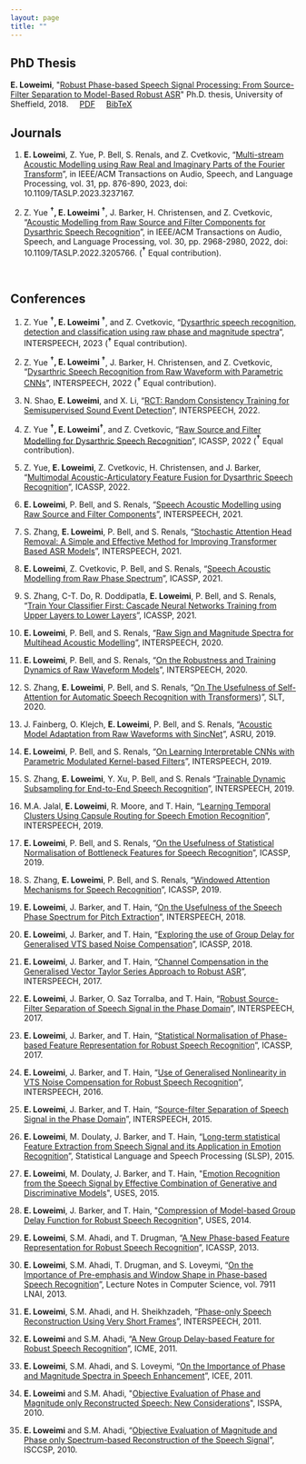 ```yaml
---
layout: page
title: ""
---
```


## PhD Thesis ##
**E. Loweimi**, "[Robust Phase-based Speech Signal Processing: From Source-Filter Separation to Model-Based Robust ASR](https://etheses.whiterose.ac.uk/19409)" Ph.D. thesis, University of Sheffield, 2018. &nbsp; &nbsp; [PDF](https://etheses.whiterose.ac.uk/19409/1/Erfan_Loweimi_PhD_Thesis.pdf) &nbsp; &nbsp; [BibTeX](/files/others/phd-thesis.bib) &nbsp; &nbsp;
<br>

## Journals ##

1. **E. Loweimi**, Z. Yue, P. Bell, S. Renals, and Z. Cvetkovic, “[Multi-stream Acoustic
Modelling using Raw Real and Imaginary Parts of the Fourier Transform](https://ieeexplore.ieee.org/abstract/document/10026604)”, in IEEE/ACM Transactions on Audio, Speech, and Language Processing, vol. 31, pp. 876-890, 2023, doi: 10.1109/TASLP.2023.3237167.

2. Z. Yue **<sup>&#8224;</sup>, E. Loweimi <sup>&#8224;</sup>**, J. Barker, H. Christensen, and Z. Cvetkovic, “[Acoustic
Modelling from Raw Source and Filter Components for Dysarthric Speech Recognition](https://ieeexplore.ieee.org/document/9900378)”,
in IEEE/ACM Transactions on Audio, Speech, and Language Processing, vol. 30, pp. 2968-2980, 2022, doi: 10.1109/TASLP.2022.3205766.
(**<sup>&#8224;</sup>** Equal contribution).

<br>

## Conferences ##

1. Z. Yue **<sup>&#8224;</sup>, E. Loweimi <sup>&#8224;</sup>**, and Z. Cvetkovic, “[Dysarthric speech recognition, detection and classification using raw phase and magnitude spectra]([https://kclpure.kcl.ac.uk/portal/en/publications/dysarthric-speech-recognition-detection-and-classification-using-](https://www.isca-speech.org/archive/interspeech_2023/yue23_interspeech.html))“, INTERSPEECH, 2023 (**<sup>&#8224;</sup>** Equal contribution).

2. Z. Yue **<sup>&#8224;</sup>, E. Loweimi <sup>&#8224;</sup>**, J. Barker, H. Christensen, and Z. Cvetkovic, “[Dysarthric Speech Recognition from Raw Waveform with Parametric CNNs](https://www.isca-speech.org/archive/interspeech_2022/yue22_interspeech.html)”, INTERSPEECH,
2022 (**<sup>&#8224;</sup>** Equal contribution).

3. N. Shao, **E. Loweimi**, and X. Li, “[RCT: Random Consistency Training for Semisupervised Sound Event Detection](https://www.isca-speech.org/archive/interspeech_2022/shao22_interspeech.html)”, INTERSPEECH, 2022.

4. Z. Yue **<sup>&#8224;</sup>, E. Loweimi<sup>&#8224;</sup>**, and Z. Cvetkovic, “[Raw Source and Filter Modelling for Dysarthric Speech Recognition](https://ieeexplore.ieee.org/document/9746553)”, ICASSP, 2022 (**<sup>&#8224;</sup>** Equal contribution).

5. Z. Yue, **E. Loweimi**, Z. Cvetkovic, H. Christensen, and J. Barker, “[Multimodal Acoustic-Articulatory Feature Fusion for Dysarthric Speech Recognition](https://ieeexplore.ieee.org/document/9746855)”, ICASSP, 2022.

6. **E. Loweimi**, P. Bell, and S. Renals, “[Speech Acoustic Modelling using Raw Source and Filter Components](https://www.isca-speech.org/archive/interspeech_2021/loweimi21_interspeech.html)”, INTERSPEECH, 2021.

7. S. Zhang, **E. Loweimi**, P. Bell, and S. Renals, “[Stochastic Attention Head Removal: A Simple and Effective Method for Improving Transformer Based ASR
Models](https://www.isca-speech.org/archive/interspeech_2021/zhang21p_interspeech.html)”, INTERSPEECH, 2021.

8. **E. Loweimi**, Z. Cvetkovic, P. Bell, and S. Renals, “[Speech Acoustic Modelling from Raw Phase Spectrum](https://ieeexplore.ieee.org/document/9413727)”, ICASSP, 2021.

9. S. Zhang, C-T. Do, R. Doddipatla, **E. Loweimi**, P. Bell, and S. Renals, “[Train Your Classifier First: Cascade Neural Networks Training from Upper Layers to Lower Layers](https://ieeexplore.ieee.org/document/9413565)”, ICASSP, 2021.

10. **E. Loweimi**, P. Bell, and S. Renals, “[Raw Sign and Magnitude Spectra for Multihead Acoustic Modelling](https://www.isca-speech.org/archive/interspeech_2020/loweimi20b_interspeech.html)”, INTERSPEECH, 2020.

11. **E. Loweimi**, P. Bell, and S. Renals, “[On the Robustness and Training Dynamics of Raw Waveform Models](https://www.isca-speech.org/archive/interspeech_2020/loweimi20_interspeech.html)”, INTERSPEECH, 2020.

12. S. Zhang, **E. Loweimi**, P. Bell, and S. Renals, “[On The Usefulness of Self-Attention for Automatic Speech Recognition with Transformers](https://ieeexplore.ieee.org/abstract/document/9383521))”, SLT, 2020.

13. J. Fainberg, O. Klejch, **E. Loweimi**, P. Bell, and S. Renals, “[Acoustic Model Adaptation from Raw Waveforms with SincNet](https://ieeexplore.ieee.org/document/9003974)”, ASRU, 2019.

14. **E. Loweimi**, P. Bell, and S. Renals, “[On Learning Interpretable CNNs with Parametric Modulated Kernel-based Filters](https://www.isca-speech.org/archive/interspeech_2019/loweimi19_interspeech.html)”, INTERSPEECH, 2019.

15. S. Zhang, **E. Loweimi**, Y. Xu, P. Bell, and S. Renals “[Trainable Dynamic Subsampling for End-to-End Speech Recognition](https://www.isca-speech.org/archive/interspeech_2019/zhang19d_interspeech.html)”, INTERSPEECH, 2019.

16. M.A. Jalal, **E. Loweimi**, R. Moore, and T. Hain, “[Learning Temporal Clusters Using Capsule Routing for Speech Emotion Recognition](https://www.isca-speech.org/archive/interspeech_2019/jalal19_interspeech.html)”, INTERSPEECH, 2019.

17. **E. Loweimi**, P. Bell, and S. Renals, “[On the Usefulness of Statistical Normalisation of Bottleneck Features for Speech Recognition](https://ieeexplore.ieee.org/document/8683330)”, ICASSP, 2019.

18. S. Zhang, **E. Loweimi**, P. Bell, and S. Renals, “[Windowed Attention Mechanisms for Speech Recognition](https://ieeexplore.ieee.org/document/8682224)”, ICASSP, 2019.

19. **E. Loweimi**, J. Barker, and T. Hain, “[On the Usefulness of the Speech Phase Spectrum for Pitch Extraction](https://www.isca-speech.org/archive/interspeech_2018/loweimi18_interspeech.html)”, INTERSPEECH, 2018.

20. **E. Loweimi**, J. Barker, and T. Hain, “[Exploring the use of Group Delay for Generalised VTS based Noise Compensation](https://ieeexplore.ieee.org/document/8462595)”, ICASSP, 2018.

21. **E. Loweimi**, J. Barker, and T. Hain, “[Channel Compensation in the Generalised Vector Taylor Series Approach to Robust ASR](https://www.isca-speech.org/archive/interspeech_2017/loweimi17b_interspeech.html)”, INTERSPEECH, 2017.

22. **E. Loweimi**, J. Barker, O. Saz Torralba, and T. Hain, “[Robust Source-Filter Separation of Speech Signal in the Phase Domain](https://www.isca-speech.org/archive/interspeech_2017/loweimi17_interspeech.html)”, INTERSPEECH, 2017.

23. **E. Loweimi**, J. Barker, and T. Hain, “[Statistical Normalisation of Phase-based Feature Representation for Robust Speech Recognition](https://ieeexplore.ieee.org/document/7953170)”, ICASSP, 2017.

24. **E. Loweimi**, J. Barker, and T. Hain, “[Use of Generalised Nonlinearity in VTS Noise Compensation for Robust Speech Recognition](https://www.isca-speech.org/archive/interspeech_2016/loweimi16_interspeech.html)”, INTERSPEECH, 2016.

25. **E. Loweimi**, J. Barker, and T. Hain, “[Source-filter Separation of Speech Signal in the Phase Domain](https://www.isca-speech.org/archive/interspeech_2015/loweimi15_interspeech.html)”, INTERSPEECH, 2015.

26. **E. Loweimi**, M. Doulaty, J. Barker, and T. Hain, “[Long-term statistical Feature Extraction from Speech Signal and its Application in Emotion Recognition](https://link.springer.com/chapter/10.1007/978-3-319-25789-1_17)”, Statistical Language and Speech Processing (SLSP), 2015.

27. **E. Loweimi**, M. Doulaty, J. Barker, and T. Hain, "[Emotion Recognition from the Speech Signal by Effective Combination of Generative and Discriminative Models](https://eprints.whiterose.ac.uk/103952/)", USES, 2015. 

27. **E. Loweimi**, J. Barker, and T. Hain, "[Compression of Model-based Group Delay Function for Robust Speech Recognition](https://eprints.whiterose.ac.uk/85055/)", USES, 2014. 

27. **E. Loweimi**, S.M. Ahadi, and T. Drugman, “[A New Phase-based Feature Representation for Robust Speech Recognition](https://ieeexplore.ieee.org/document/6639051)”, ICASSP, 2013.

28. **E. Loweimi**, S.M. Ahadi, T. Drugman, and S. Loveymi, “[On the Importance of Pre-emphasis and Window Shape in Phase-based Speech Recognition](https://link.springer.com/chapter/10.1007/978-3-642-38847-7_21)”, Lecture
Notes in Computer Science, vol. 7911 LNAI, 2013.

29. **E. Loweimi**, S.M. Ahadi, and H. Sheikhzadeh, “[Phase-only Speech Reconstruction Using Very Short Frames](https://www.isca-speech.org/archive/interspeech_2011/loweimi11_interspeech.html)”, INTERSPEECH, 2011.

30. **E. Loweimi** and S.M. Ahadi, “[A New Group Delay-based Feature for Robust Speech Recognition](https://ieeexplore.ieee.org/document/6011884)”, ICME, 2011.

31. **E. Loweimi**, S.M. Ahadi, and S. Loveymi, “[On the Importance of Phase and Magnitude Spectra in Speech Enhancement](https://ieeexplore.ieee.org/document/5955843)”, ICEE, 2011.

32. **E. Loweimi** and S.M. Ahadi, "[Objective Evaluation of Phase and Magnitude only Reconstructed Speech: New Considerations](https://ieeexplore.ieee.org/document/5605496)", ISSPA, 2010.

33. **E. Loweimi** and S.M. Ahadi, “[Objective Evaluation of Magnitude and Phase only Spectrum-based Reconstruction of the Speech Signal](https://ieeexplore.ieee.org/document/5463311)”, ISCCSP, 2010.

